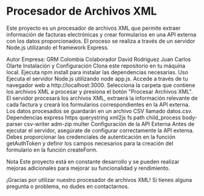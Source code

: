 # Procesador de Archivos XML
Este proyecto es un procesador de archivos XML que permite extraer información de facturas electrónicas y crear formularios en una API externa con los datos proporcionados. El proceso se realiza a través de un servidor Node.js utilizando el framework Express.

Autor
Empresa: GRM Colombia
Colaborador
David Rodriguez
Juan Carlos Olarte
Instalación y Configuración
Clona este repositorio en tu máquina local.
Ejecuta npm install para instalar las dependencias necesarias.
Uso
Ejecuta el servidor Node.js utilizando node app.js.
Accede a través de tu navegador web a http://localhost:3000.
Selecciona la carpeta que contiene los archivos XML a procesar y presiona el botón "Procesar Archivos XML".
El servidor procesará los archivos XML, extraerá la información relevante de cada factura y creará los formularios correspondientes en la API externa.
Los datos procesados se guardarán en un archivo CSV llamado datos.csv.
Dependencias
express
https
querystring
xml2js
fs
path
child_process
body-parser
csv-writer
adm-zip
multer
Configuración de la API Externa
Antes de ejecutar el servidor, asegúrate de configurar correctamente la API externa. Debes proporcionar las credenciales de autenticación en la función getAuthToken y definir los campos necesarios para la creación del formulario en la función createForm.

Nota
Este proyecto está en constante desarrollo y se pueden realizar mejoras adicionales para mejorar su funcionalidad y rendimiento.

¡Gracias por utilizar nuestro procesador de archivos XML! Si tienes alguna pregunta o problema, no dudes en contactarnos.





